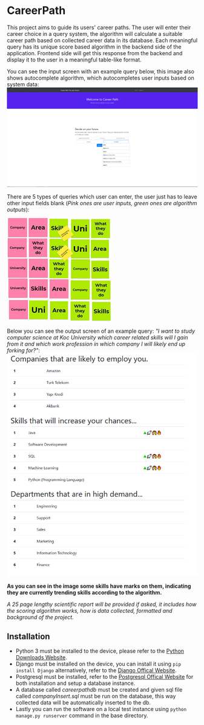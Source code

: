 # CareerPath
This project aims to guide its users' career paths. The user will enter their career choice in a query system, the algorithm will calculate a suitable career path based
on collected career data in its database. Each meaningful query has its unique score based algorithm in the backend side of the application. Frontend side will get this
response from the backend and display it to the user in a meaningful table-like format.

You can see the input screen with an example query below, this image also shows autocomplete algorithm, which autocompletes user inputs based on system data:
![Image of Input Screen](https://raw.githubusercontent.com/RzeroCode/CareerPath/main/images/input_screen.png)


There are 5 types of queries which user can enter, the user just has to leave other input fields blank (*Pink ones are user inputs, green ones are algorithm outputs*):


![Image of Queries](https://raw.githubusercontent.com/RzeroCode/CareerPath/main/images/queries.png)

Below you can see the output screen of an example query: *"I want to study computer science at Koc University which career related skills will I gain from it and 
which work profession in which company I will likely end up forking for?"*:
![Image of Output Screen](https://raw.githubusercontent.com/RzeroCode/CareerPath/main/images/output_screen.png)


**As you can see in the image some skills have marks on them, indicating they are currently trending skills according to the algorithm.**

*A 25 page lengthy scientific report will be provided if asked, it includes how the scoring algorithm works, how is data collected, formatted and background of the project.*


## Installation
* Python 3 must be installed to the device, please refer to the [Python Downloads Website](https://www.python.org/downloads/).
* Django must be installed on the device, you can install it using `pip install Django` alternatively, refer to the [Django Offical Website](https://www.djangoproject.com/).
* Postgresql must be installed, refer to the [Postgresql Offical Website](https://www.postgresql.org/) for both installation and setup a database instance.
* A database called *careerpathdb* must be created and given sql file called *companyInsert.sql* must be run on the database, this way collected data will be automatically inserted to the db.
* Lastly you can run the software on a local test instance using `python manage.py runserver` command in the base directory.
